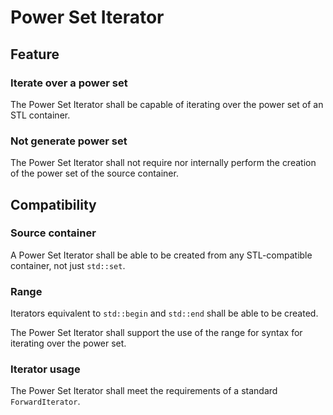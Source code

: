 # Power Set Iterator

## Feature

### Iterate over a power set

The Power Set Iterator shall be capable of iterating
over the power set of an STL container.

### Not generate power set

The Power Set Iterator shall not require
nor internally perform the creation of
the power set of the source container.

## Compatibility

### Source container

A Power Set Iterator shall be able to be created
from any STL-compatible container, not just `std::set`.

### Range

Iterators equivalent to `std::begin` and `std::end` shall be able to be created.

The Power Set Iterator shall support the use of the range for syntax
for iterating over the power set.

### Iterator usage

The Power Set Iterator shall meet the requirements of a standard `ForwardIterator`.
